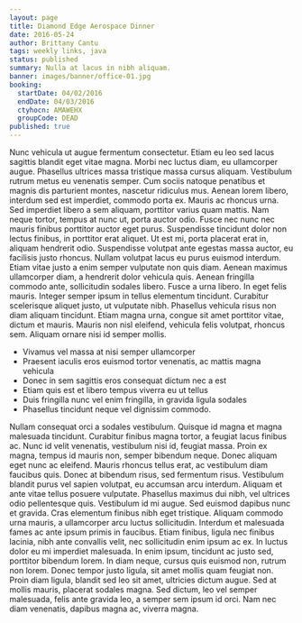 ```yaml
---
layout: page
title: Diamond Edge Aerospace Dinner
date: 2016-05-24
author: Brittany Cantu
tags: weekly links, java
status: published
summary: Nulla at lacus in nibh aliquam.
banner: images/banner/office-01.jpg
booking:
  startDate: 04/02/2016
  endDate: 04/03/2016
  ctyhocn: AMAWEHX
  groupCode: DEAD
published: true
---
```

Nunc vehicula ut augue fermentum consectetur. Etiam eu leo sed lacus sagittis blandit eget vitae magna. Morbi nec luctus diam, eu ullamcorper augue. Phasellus ultrices massa tristique massa cursus aliquam. Vestibulum rutrum metus eu venenatis semper. Cum sociis natoque penatibus et magnis dis parturient montes, nascetur ridiculus mus. Aenean lorem libero, interdum sed est imperdiet, commodo porta ex. Mauris ac rhoncus urna. Sed imperdiet libero a sem aliquam, porttitor varius quam mattis. Nam neque tortor, tempus at nunc ut, porta auctor odio. Fusce nec nunc nec mauris finibus porttitor auctor eget purus. Suspendisse tincidunt dolor non lectus finibus, in porttitor erat aliquet. Ut est mi, porta placerat erat in, aliquam hendrerit odio.
Suspendisse volutpat ante egestas massa auctor, eu facilisis justo rhoncus. Nullam volutpat lacus eu purus euismod interdum. Etiam vitae justo a enim semper vulputate non quis diam. Aenean maximus ullamcorper diam, a hendrerit dolor vehicula quis. Aenean fringilla commodo ante, sollicitudin sodales libero. Fusce a urna libero. In eget felis mauris. Integer semper ipsum in tellus elementum tincidunt. Curabitur scelerisque aliquet justo, ut vulputate nibh. Phasellus vehicula risus non diam aliquam tincidunt. Etiam magna urna, congue sit amet porttitor vitae, dictum et mauris. Mauris non nisl eleifend, vehicula felis volutpat, rhoncus sem. Aliquam ornare nisi id semper mollis.

* Vivamus vel massa at nisi semper ullamcorper
* Praesent iaculis eros euismod tortor venenatis, ac mattis magna vehicula
* Donec in sem sagittis eros consequat dictum nec a est
* Etiam quis est et libero tempus viverra eu ut tellus
* Duis fringilla nunc vel enim fringilla, in gravida ligula sodales
* Phasellus tincidunt neque vel dignissim commodo.

Nullam consequat orci a sodales vestibulum. Quisque id magna et magna malesuada tincidunt. Curabitur finibus magna tortor, a feugiat lacus finibus ac. Nunc id velit venenatis, vestibulum nisi id, feugiat massa. Proin ex magna, tempus id mauris non, semper bibendum neque. Donec aliquam eget nunc ac eleifend. Mauris rhoncus tellus erat, ac vestibulum diam faucibus quis. Donec at bibendum risus, sed fermentum risus. Vestibulum blandit purus vel sapien volutpat, eu accumsan arcu interdum. Aliquam et ante vitae tellus posuere vulputate. Phasellus maximus dui nibh, vel ultrices odio pellentesque quis. Vestibulum id mi augue. Sed euismod dapibus nunc et gravida. Cras elementum finibus nibh eget tristique.
Aliquam commodo urna mauris, a ullamcorper arcu luctus sollicitudin. Interdum et malesuada fames ac ante ipsum primis in faucibus. Etiam finibus, ligula nec finibus lacinia, nibh ante convallis velit, nec sollicitudin enim ipsum ac ex. In luctus dolor eu mi imperdiet malesuada. In enim ipsum, tincidunt ac justo sed, porttitor bibendum lorem. In diam neque, cursus quis euismod non, rutrum non lorem. Donec tempor justo ligula, sit amet mollis quam feugiat non. Proin diam ligula, blandit sed leo sit amet, ultricies dictum augue. Sed at mollis mauris, placerat sodales magna. Sed dictum, leo vel semper malesuada, felis ante gravida leo, a semper sem ipsum id orci. Nam nec diam venenatis, dapibus magna ac, viverra magna.

